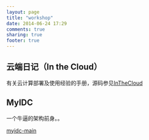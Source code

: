 ```yaml
---
layout: page
title: "workshop"
date: 2014-06-24 17:29
comments: true
sharing: true
footer: true
---
```


云端日记（In the Cloud）
----

有关云计算部署及使用经验的手册，源码参见<a href="https://github.com/lofyer/InTheCloud#" target="_blank">InTheCloud </a>

MyIDC
----

一个牛逼的架构前身。。

<a href="https://github.com/lofyer/myidc-main#" target="_blank">myidc-main</a>
